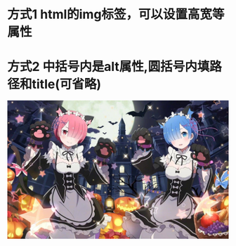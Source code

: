 # 方式1 html的img标签，可以设置高宽等属性

# 方式2 ![]()中括号内是alt属性,圆括号内填路径和title(可省略)
![test](../pics/test.jpg 'title')
